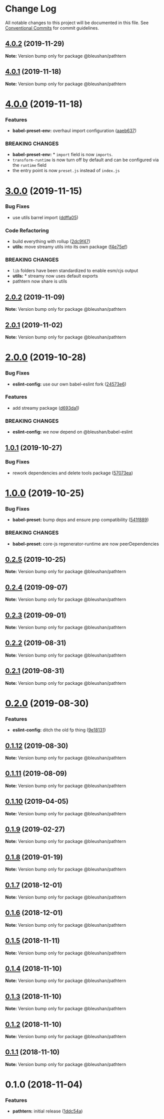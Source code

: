 # Change Log

All notable changes to this project will be documented in this file.
See [Conventional Commits](https://conventionalcommits.org) for commit guidelines.

## [4.0.2](https://github.com/BleuShan/bleushan/compare/@bleushan/pathtern@4.0.1...@bleushan/pathtern@4.0.2) (2019-11-29)

**Note:** Version bump only for package @bleushan/pathtern





## [4.0.1](https://github.com/BleuShan/bleushan/compare/@bleushan/pathtern@4.0.0...@bleushan/pathtern@4.0.1) (2019-11-18)

**Note:** Version bump only for package @bleushan/pathtern





# [4.0.0](https://github.com/BleuShan/bleushan/compare/@bleushan/pathtern@3.0.0...@bleushan/pathtern@4.0.0) (2019-11-18)


### Features

* **babel-preset-env:** overhaul import configuration ([aaeb637](https://github.com/BleuShan/bleushan/commit/aaeb63794023e7b6e7adf81fee13db6c92189d81))


### BREAKING CHANGES

* **babel-preset-env:** * `import` field is now `imports`.
* `transform-runtime` is now turn off by default and can be configured via the `runtime` field
* the entry point is now `preset.js` instead of `index.js`





# [3.0.0](https://github.com/BleuShan/bleushan/compare/@bleushan/pathtern@2.0.2...@bleushan/pathtern@3.0.0) (2019-11-15)


### Bug Fixes

* use utils barrel import ([ddffa05](https://github.com/BleuShan/bleushan/commit/ddffa05f032cd9155a90aac08ea66d6e18ee6598))


### Code Refactoring

* build everything with rollup ([2dc9f47](https://github.com/BleuShan/bleushan/commit/2dc9f47cdaf0b42afebca52fbca9a83fb0c0f16d))
* **utils:** move streamy utils into its own package ([f4e75ef](https://github.com/BleuShan/bleushan/commit/f4e75efea1b12f68e47a2d250f56f8746cdda95f))


### BREAKING CHANGES

* `lib` folders have been standardized to enable esm/cjs output
* **utils:** * streamy now uses default exports
* pathtern now share is utils





## [2.0.2](https://github.com/BleuShan/bleushan/compare/@bleushan/pathtern@2.0.1...@bleushan/pathtern@2.0.2) (2019-11-09)

**Note:** Version bump only for package @bleushan/pathtern





## [2.0.1](https://github.com/BleuShan/bleushan/compare/@bleushan/pathtern@2.0.0...@bleushan/pathtern@2.0.1) (2019-11-02)

**Note:** Version bump only for package @bleushan/pathtern





# [2.0.0](https://github.com/BleuShan/bleushan/compare/@bleushan/pathtern@1.0.1...@bleushan/pathtern@2.0.0) (2019-10-28)


### Bug Fixes

* **eslint-config:** use our own babel-eslint fork ([24573e6](https://github.com/BleuShan/bleushan/commit/24573e62e489ec7a5a9cbc32d13e4dfb863bcfba))


### Features

* add streamy package ([d693da1](https://github.com/BleuShan/bleushan/commit/d693da12c9d00f46e1f0e5f43fc14d5035611013))


### BREAKING CHANGES

* **eslint-config:** we now depend on @bleushan/babel-eslint





## [1.0.1](https://github.com/BleuShan/bleushan/compare/@bleushan/pathtern@1.0.0...@bleushan/pathtern@1.0.1) (2019-10-27)


### Bug Fixes

* rework dependencies and delete tools package ([57073ea](https://github.com/BleuShan/bleushan/commit/57073ea962239006bc68eaf7a0e30cdc40822c4b))





# [1.0.0](https://github.com/BleuShan/bleushan/compare/@bleushan/pathtern@0.2.5...@bleushan/pathtern@1.0.0) (2019-10-25)


### Bug Fixes

* **babel-preset:** bump deps and ensure pnp compatibility ([541f889](https://github.com/BleuShan/bleushan/commit/541f889))


### BREAKING CHANGES

* **babel-preset:** core-js regenerator-runtime are now peerDependencies





## [0.2.5](https://github.com/BleuShan/bleushan/compare/@bleushan/pathtern@0.2.4...@bleushan/pathtern@0.2.5) (2019-10-25)

**Note:** Version bump only for package @bleushan/pathtern





## [0.2.4](https://github.com/BleuShan/bleushan/compare/@bleushan/pathtern@0.2.3...@bleushan/pathtern@0.2.4) (2019-09-07)

**Note:** Version bump only for package @bleushan/pathtern





## [0.2.3](https://github.com/BleuShan/bleushan/compare/@bleushan/pathtern@0.2.2...@bleushan/pathtern@0.2.3) (2019-09-01)

**Note:** Version bump only for package @bleushan/pathtern





## [0.2.2](https://github.com/BleuShan/bleushan/compare/@bleushan/pathtern@0.2.1...@bleushan/pathtern@0.2.2) (2019-08-31)

**Note:** Version bump only for package @bleushan/pathtern





## [0.2.1](https://github.com/BleuShan/bleushan/compare/@bleushan/pathtern@0.2.0...@bleushan/pathtern@0.2.1) (2019-08-31)

**Note:** Version bump only for package @bleushan/pathtern





# [0.2.0](https://github.com/BleuShan/bleushan/compare/@bleushan/pathtern@0.1.12...@bleushan/pathtern@0.2.0) (2019-08-30)


### Features

* **eslint-config:** ditch the old fp thing ([9e18131](https://github.com/BleuShan/bleushan/commit/9e18131))





## [0.1.12](https://github.com/BleuShan/bleushan/compare/@bleushan/pathtern@0.1.11...@bleushan/pathtern@0.1.12) (2019-08-30)

**Note:** Version bump only for package @bleushan/pathtern





## [0.1.11](https://github.com/BleuShan/bleushan/compare/@bleushan/pathtern@0.1.10...@bleushan/pathtern@0.1.11) (2019-08-09)

**Note:** Version bump only for package @bleushan/pathtern





## [0.1.10](https://github.com/BleuShan/bleushan/compare/@bleushan/pathtern@0.1.9...@bleushan/pathtern@0.1.10) (2019-04-05)

**Note:** Version bump only for package @bleushan/pathtern





## [0.1.9](https://github.com/BleuShan/bleushan/compare/@bleushan/pathtern@0.1.8...@bleushan/pathtern@0.1.9) (2019-02-27)

**Note:** Version bump only for package @bleushan/pathtern





## [0.1.8](https://github.com/BleuShan/bleushan/compare/@bleushan/pathtern@0.1.7...@bleushan/pathtern@0.1.8) (2019-01-19)

**Note:** Version bump only for package @bleushan/pathtern





## [0.1.7](https://github.com/BleuShan/bleushan/compare/@bleushan/pathtern@0.1.6...@bleushan/pathtern@0.1.7) (2018-12-01)

**Note:** Version bump only for package @bleushan/pathtern





## [0.1.6](https://github.com/BleuShan/bleushan/compare/@bleushan/pathtern@0.1.5...@bleushan/pathtern@0.1.6) (2018-12-01)

**Note:** Version bump only for package @bleushan/pathtern





## [0.1.5](https://github.com/BleuShan/bleushan/compare/@bleushan/pathtern@0.1.4...@bleushan/pathtern@0.1.5) (2018-11-11)

**Note:** Version bump only for package @bleushan/pathtern





## [0.1.4](https://github.com/BleuShan/bleushan/compare/@bleushan/pathtern@0.1.3...@bleushan/pathtern@0.1.4) (2018-11-10)

**Note:** Version bump only for package @bleushan/pathtern





## [0.1.3](https://github.com/BleuShan/bleushan/compare/@bleushan/pathtern@0.1.2...@bleushan/pathtern@0.1.3) (2018-11-10)

**Note:** Version bump only for package @bleushan/pathtern





## [0.1.2](https://github.com/BleuShan/bleushan/compare/@bleushan/pathtern@0.1.1...@bleushan/pathtern@0.1.2) (2018-11-10)

**Note:** Version bump only for package @bleushan/pathtern





## [0.1.1](https://github.com/BleuShan/bleushan/compare/@bleushan/pathtern@0.1.0...@bleushan/pathtern@0.1.1) (2018-11-10)

**Note:** Version bump only for package @bleushan/pathtern





# 0.1.0 (2018-11-04)


### Features

* **pathtern:** initial release ([1ddc54a](https://github.com/BleuShan/bleushan/commit/1ddc54a))
